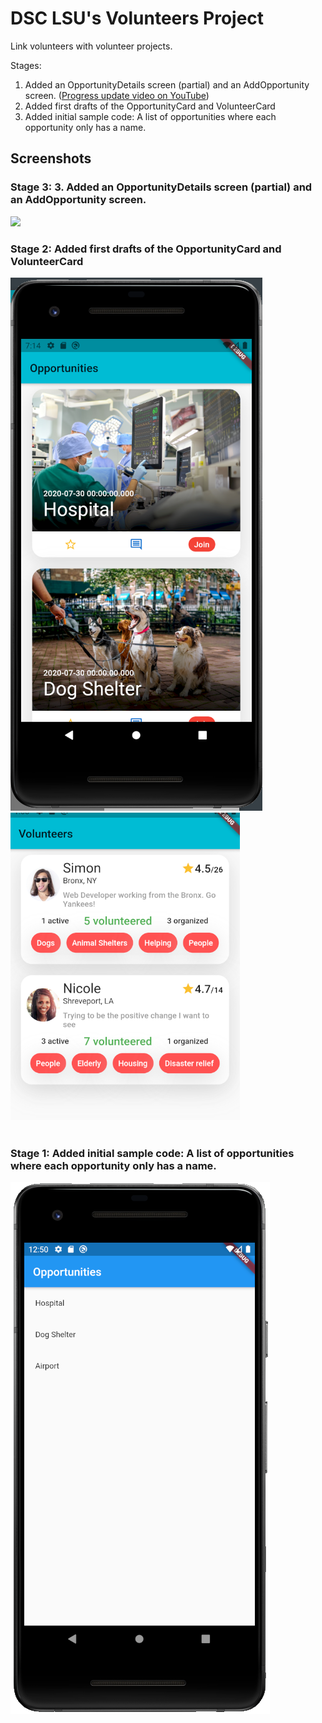 # DSC LSU's Volunteers Project

Link volunteers with volunteer projects.

Stages:
1. Added an OpportunityDetails screen (partial) and an AddOpportunity screen. ([Progress update video on YouTube](https://youtu.be/W7JowBw5ou4))
2. Added first drafts of the OpportunityCard and VolunteerCard
3. Added initial sample code: A list of opportunities where each opportunity only has a name.

## Screenshots

### Stage 3: 3. Added an OpportunityDetails screen (partial) and an AddOpportunity screen.
<img src="/assets/images/screenshot.gif">
<br>

### Stage 2: Added first drafts of the OpportunityCard and VolunteerCard
<img src="/assets/images/opportunity_card_draft_1.png">
<br>
<img src="/assets/images/volunteer_card_draft_1.png">

<br>
<br>

### Stage 1: Added initial sample code: A list of opportunities where each opportunity only has a name.
<img src="/assets/images/sample_code_screenshot.png">
